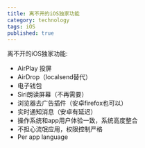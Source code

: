 ```yaml
---
title: 离不开的iOS独家功能
category: technology
tags: iOS
published: true
---
```



离不开的iOS独家功能:
- AirPlay 投屏
- AirDrop（localsend替代）
- 电子钱包
- Siri朗读屏幕（不再需要）
- 浏览器去广告插件（安卓firefox也可以）
- 实时通知消息（安卓有延迟）
- 操作系统和app用户体验一致，系统高度整合
- 不担心流氓应用，权限控制严格
- Per app language

